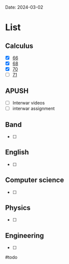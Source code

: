 Date:  2024-03-02
# List

## Calculus
- [x] [66](https://cvilleschools.instructure.com/courses/40289/assignments/569051)
- [x] [68](https://cvilleschools.instructure.com/courses/40289/assignments/569327)
- [x] [70](https://cvilleschools.instructure.com/courses/40289/assignments/534674)
- [ ] [71](https://cvilleschools.instructure.com/courses/40289/assignments/570061)
## APUSH
- [ ] Interwar videos
- [ ] interwar assignment
## Band 
- [ ] 
## English
- [ ] 
## Computer science
- [ ] 
## Physics 
- [ ] 
## Engineering
- [ ] 

#todo